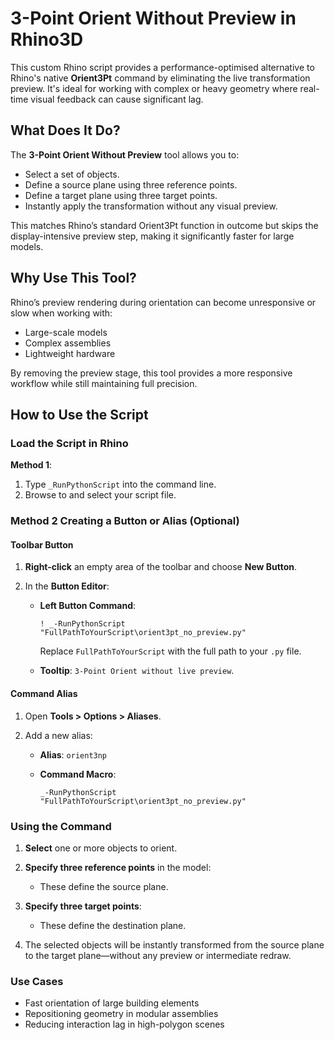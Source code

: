 # 3-Point Orient Without Preview in Rhino3D

This custom Rhino script provides a performance-optimised alternative to Rhino's native **Orient3Pt** command by eliminating the live transformation preview. It's ideal for working with complex or heavy geometry where real-time visual feedback can cause significant lag.

## What Does It Do?

The **3-Point Orient Without Preview** tool allows you to:

* Select a set of objects.
* Define a source plane using three reference points.
* Define a target plane using three target points.
* Instantly apply the transformation without any visual preview.

This matches Rhino’s standard Orient3Pt function in outcome but skips the display-intensive preview step, making it significantly faster for large models.

## Why Use This Tool?

Rhino’s preview rendering during orientation can become unresponsive or slow when working with:

* Large-scale models
* Complex assemblies
* Lightweight hardware

By removing the preview stage, this tool provides a more responsive workflow while still maintaining full precision.

## How to Use the Script

### Load the Script in Rhino

**Method 1**:

1. Type `_RunPythonScript` into the command line.
2. Browse to and select your script file.

### Method 2 Creating a Button or Alias (Optional)

#### Toolbar Button

1. **Right-click** an empty area of the toolbar and choose **New Button**.
2. In the **Button Editor**:

   * **Left Button Command**:

     ```plaintext
     ! _-RunPythonScript "FullPathToYourScript\orient3pt_no_preview.py"
     ```

     Replace `FullPathToYourScript` with the full path to your `.py` file.
   * **Tooltip**: `3-Point Orient without live preview`.

#### Command Alias

1. Open **Tools > Options > Aliases**.
2. Add a new alias:

   * **Alias**: `orient3np`
   * **Command Macro**:

     ```plaintext
     _-RunPythonScript "FullPathToYourScript\orient3pt_no_preview.py"
     ```

### Using the Command

1. **Select** one or more objects to orient.
2. **Specify three reference points** in the model:

   * These define the source plane.
3. **Specify three target points**:

   * These define the destination plane.
4. The selected objects will be instantly transformed from the source plane to the target plane—without any preview or intermediate redraw.

### Use Cases

* Fast orientation of large building elements
* Repositioning geometry in modular assemblies
* Reducing interaction lag in high-polygon scenes
